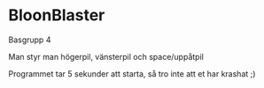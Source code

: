 # BloonBlaster
Basgrupp 4

Man styr man högerpil, vänsterpil och space/uppåtpil

Programmet tar 5 sekunder att starta, så tro inte att et har krashat ;)
